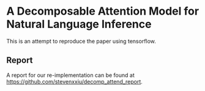 # A Decomposable Attention Model for Natural Language Inference
This is an attempt to reproduce the paper using tensorflow.

## Report
A report for our re-implementation can be found at https://github.com/stevenxxiu/decomp_attend_report.
